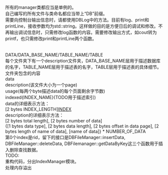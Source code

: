 所有的manager类都应当是单例的。<br>
自己编写的所有文件与类命名都应当带上“DB”前缀。<br>
需要向控制台输出信息时，请都使用DBLog中的方法。目前有log、print和printLine，接收参数均为std::string。这样做的目的是方便日后的调试和修改。不再输出调试信息时，只需修改log函数的内容。需要修改输出方式，如cout转为printf，也只需修改print和printLine两个函数。<br>
<br>
<br>
DATA/DATA_BASE_NAME/TABLE_NAME/TABLE <br>
每个文件夹下有一个description文件夹，DATA_BASE_NAME层用于描述数据库的名字，TABLE_NAME层用于描述表的名字，TABLE层用于描述表的具体细节。 <br>
文件夹包含的内容 <br>
data <br>
description(该文件大小为一个page) <br>
usage(每两个byte描述data的每个页面剩余字节数) <br>
indexed{INDEX_NAME}(TODO用于描述索引) <br>
data的详细表示方法：<br>
[2 bytes INDEX_LENGTH][INDEX](这么做的目的在于支持varchar)<br>
description的详细表示方法：<br>
[2 bytes total length], [2 bytes number of data]<br>
{[1 bytes data type], [2 bytes data length], [2 bytes offset in data page], [2 bytes length of name of data], [name of data]} * NUMBER_OF_DATA<br>
第0个index是rid，留下的接口是DBFileManager::insertData, DBFileManager::deleteData, DBFilemanager::getDataByKey这三个函数用于插入删除查找数据。<br>
TODO:<br>
重构代码，分出IndexManager模块。<br>
处理内存溢出
